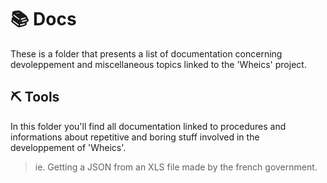 # 📚 Docs
These is a folder that presents a list of documentation concerning devoleppement and miscellaneous topics linked to the 'Wheics' project.

## ⛏️ Tools
In this folder you'll find all documentation linked to procedures and informations about repetitive and boring stuff involved in the developpement of 'Wheics'.
> ie. Getting a JSON from an XLS file made by the french government.
